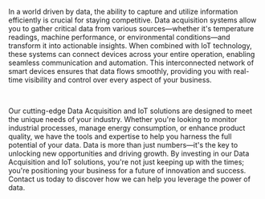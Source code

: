 In a world driven by data, the ability to capture and utilize information efficiently is crucial for staying competitive. Data acquisition systems allow you to gather critical data from various sources—whether it's temperature readings, machine performance, or environmental conditions—and transform it into actionable insights. When combined with IoT technology, these systems can connect devices across your entire operation, enabling seamless communication and automation. This interconnected network of smart devices ensures that data flows smoothly, providing you with real-time visibility and control over every aspect of your business.

<br>

Our cutting-edge Data Acquisition and IoT solutions are designed to meet the unique needs of your industry. Whether you're looking to monitor industrial processes, manage energy consumption, or enhance product quality, we have the tools and expertise to help you harness the full potential of your data. Data is more than just numbers—it's the key to unlocking new opportunities and driving growth. By investing in our Data Acquisition and IoT solutions, you're not just keeping up with the times; you're positioning your business for a future of innovation and success. Contact us today to discover how we can help you leverage the power of data.